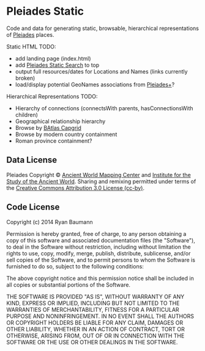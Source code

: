 Pleiades Static
===============

Code and data for generating static, browsable, hierarchical representations of [Pleiades](http://pleiades.stoa.org/) places.

Static HTML TODO:

  * add landing page (index.html)
  * add [Pleiades Static Search](https://github.com/ryanfb/pleiades-static-search) to top
  * output full resources/dates for Locations and Names (links currently broken)
  * load/display potential GeoNames associations from [Pleiades+](https://github.com/ryanfb/pleiades-plus)?

Hierarchical Representations TODO:

  * Hierarchy of connections (connectsWith parents, hasConnectionsWith children)
  * Geographical relationship hierarchy
  * Browse by [BAtlas Capgrid](http://atlantides.org/capgrids/)
  * Browse by modern country containment
  * Roman province containment?


Data License
------------

Pleiades Copyright © [Ancient World Mapping Center](http://www.unc.edu/awmc/) and [Institute for the Study of the Ancient World](http://www.nyu.edu/isaw/). Sharing and remixing permitted under terms of the [Creative Commons Attribution 3.0 License (cc-by)](http://creativecommons.org/licenses/by/3.0/us/).

Code License
------------

Copyright (c) 2014 Ryan Baumann

Permission is hereby granted, free of charge, to any person obtaining a copy
of this software and associated documentation files (the "Software"), to deal
in the Software without restriction, including without limitation the rights
to use, copy, modify, merge, publish, distribute, sublicense, and/or sell
copies of the Software, and to permit persons to whom the Software is
furnished to do so, subject to the following conditions:

The above copyright notice and this permission notice shall be included in
all copies or substantial portions of the Software.

THE SOFTWARE IS PROVIDED "AS IS", WITHOUT WARRANTY OF ANY KIND, EXPRESS OR
IMPLIED, INCLUDING BUT NOT LIMITED TO THE WARRANTIES OF MERCHANTABILITY,
FITNESS FOR A PARTICULAR PURPOSE AND NONINFRINGEMENT. IN NO EVENT SHALL THE
AUTHORS OR COPYRIGHT HOLDERS BE LIABLE FOR ANY CLAIM, DAMAGES OR OTHER
LIABILITY, WHETHER IN AN ACTION OF CONTRACT, TORT OR OTHERWISE, ARISING FROM,
OUT OF OR IN CONNECTION WITH THE SOFTWARE OR THE USE OR OTHER DEALINGS IN
THE SOFTWARE.